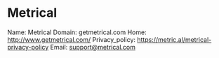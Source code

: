 
# Metrical

Name: Metrical
Domain: getmetrical.com
Home: http://www.getmetrical.com/
Privacy_policy: https://metric.al/metrical-privacy-policy
Email: support@metrical.com
